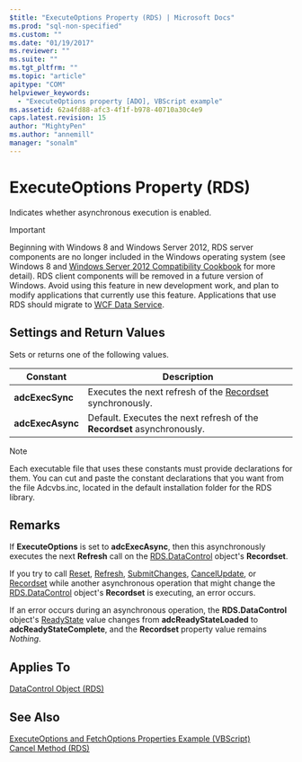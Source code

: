 ```yaml
---
$title: "ExecuteOptions Property (RDS) | Microsoft Docs"
ms.prod: "sql-non-specified"
ms.custom: ""
ms.date: "01/19/2017"
ms.reviewer: ""
ms.suite: ""
ms.tgt_pltfrm: ""
ms.topic: "article"
apitype: "COM"
helpviewer_keywords: 
  - "ExecuteOptions property [ADO], VBScript example"
ms.assetid: 62a4fd88-afc3-4f1f-b978-40710a30c4e9
caps.latest.revision: 15
author: "MightyPen"
ms.author: "annemill"
manager: "sonalm"
---
```

# ExecuteOptions Property (RDS)
Indicates whether asynchronous execution is enabled.  
  
> [!IMPORTANT]
>  Beginning with Windows 8 and Windows Server 2012, RDS server components are no longer included in the Windows operating system (see Windows 8 and [Windows Server 2012 Compatibility Cookbook](https://www.microsoft.com/en-us/download/details.aspx?id=27416) for more detail). RDS client components will be removed in a future version of Windows. Avoid using this feature in new development work, and plan to modify applications that currently use this feature. Applications that use RDS should migrate to [WCF Data Service](http://go.microsoft.com/fwlink/?LinkId=199565).  
  
## Settings and Return Values  
 Sets or returns one of the following values.  
  
|Constant|Description|  
|--------------|-----------------|  
|**adcExecSync**|Executes the next refresh of the [Recordset](../../../ado/reference/ado-api/recordset-object-ado.md) synchronously.|  
|**adcExecAsync**|Default. Executes the next refresh of the **Recordset** asynchronously.|  
  
> [!NOTE]
>  Each executable file that uses these constants must provide declarations for them. You can cut and paste the constant declarations that you want from the file Adcvbs.inc, located in the default installation folder for the RDS library.  
  
## Remarks  
 If **ExecuteOptions** is set to **adcExecAsync**, then this asynchronously executes the next **Refresh** call on the [RDS.DataControl](../../../ado/reference/rds-api/datacontrol-object-rds.md) object's **Recordset**.  
  
 If you try to call [Reset](../../../ado/reference/rds-api/reset-method-rds.md), [Refresh](../../../ado/reference/rds-api/refresh-method-rds.md), [SubmitChanges](../../../ado/reference/rds-api/submitchanges-method-rds.md), [CancelUpdate](../../../ado/reference/ado-api/cancelupdate-method-ado.md), or [Recordset](../../../ado/reference/rds-api/recordset-sourcerecordset-properties-rds.md) while another asynchronous operation that might change the [RDS.DataControl](../../../ado/reference/rds-api/datacontrol-object-rds.md) object's **Recordset** is executing, an error occurs.  
  
 If an error occurs during an asynchronous operation, the **RDS.DataControl** object's [ReadyState](../../../ado/reference/rds-api/readystate-property-rds.md) value changes from **adcReadyStateLoaded** to **adcReadyStateComplete**, and the **Recordset** property value remains *Nothing*.  
  
## Applies To  
 [DataControl Object (RDS)](../../../ado/reference/rds-api/datacontrol-object-rds.md)  
  
## See Also  
 [ExecuteOptions and FetchOptions Properties Example (VBScript)](../../../ado/reference/rds-api/executeoptions-and-fetchoptions-properties-example-vbscript.md)   
 [Cancel Method (RDS)](../../../ado/reference/rds-api/cancel-method-rds.md)


